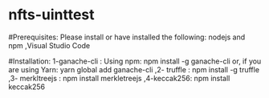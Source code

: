 # nfts-uinttest
#Prerequisites:
Please install or have installed the following:
nodejs and npm
,Visual Studio Code

#Installation:
1-ganache-cli :
Using npm:
npm install -g ganache-cli
or, if you are using Yarn:
yarn global add ganache-cli
,2- truffle : 
npm install -g truffle
,3- merkltreejs :
npm install merkletreejs
,4-keccak256:
npm install keccak256

